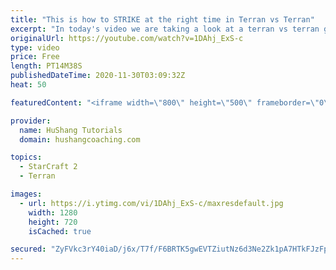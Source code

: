 ```yaml
---
title: "This is how to STRIKE at the right time in Terran vs Terran"
excerpt: "In today's video we are taking a look at a terran vs terran game I played that showcases some patience and how I like to calculate when it's the correct time to attack!  Coaching -------------------------------------------------------------------------- Website: https://www.hushangcoaching.com  Interested"
originalUrl: https://youtube.com/watch?v=1DAhj_ExS-c
type: video
price: Free
length: PT14M38S
publishedDateTime: 2020-11-30T03:09:32Z
heat: 50

featuredContent: "<iframe width=\"800\" height=\"500\" frameborder=\"0\" src=\"https://www.youtube.com/embed/1DAhj_ExS-c\" allow=\"accelerometer; autoplay; encrypted-media; gyroscope; picture-in-picture\" allowfullscreen></iframe>"

provider:
  name: HuShang Tutorials
  domain: hushangcoaching.com

topics:
  - StarCraft 2
  - Terran

images:
  - url: https://i.ytimg.com/vi/1DAhj_ExS-c/maxresdefault.jpg
    width: 1280
    height: 720
    isCached: true

secured: "ZyFVkc3rY40iaD/j6x/T7f/F6BRTK5gwEVTZiutNz6d3Ne2Zk1pA7HTkFJzFpomlT/yIdQzofihyB/S0Ym0EDh6pU17UlM6mG+IeTdwKlYCOvVRWvPvw76Ju3oZ56moCQkvQECBAgq5wppjTxLOrL/y8lF2E5v+zniBEXJgeaCKv0FuLVyIi/2nJcv6JED2HxtUqcZaYxLLItmH7ro2M9rnX8HMj+yEXDpuQIabUKglLtDfHHVe6MEO3FXHB5CT5L+40201oiny2An0PBprf3t5vb707SndHgQsklmOqBTH8oybzqB5Gxg6TbLPJ6jPWBYkXavDIgLd18c2PVmVmk1L56W6d22QaXO44WEw8IiAyunRhC/nP3vx1Z3Os/0SgtRsRAFgY7owst595bRlIQ1QsDjBXZsZjMCaG/gn9RoU=;9U6ayx2Qp1uIRuOmWzjuCg=="
---
```


